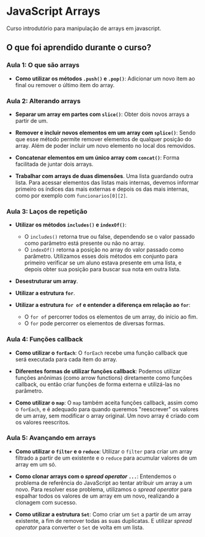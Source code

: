 # JavaScript Arrays

Curso introdutório para manipulação de arrays em javascript.

## O que foi aprendido durante o curso?

### Aula 1: O que são arrays

- **Como utilizar os métodos `.push()` e `.pop()`**:
  Adicionar um novo item ao final ou remover o último item do array.

### Aula 2: Alterando arrays

- **Separar um array em partes com `slice()`**:
  Obter dois novos arrays a partir de um.
  
- **Remover e incluir novos elementos em um array com `splice()`**:
  Sendo que esse método permite remover elementos de qualquer posição do
  array. Além de poder incluir um novo elemento no local dos removidos.

- **Concatenar elementos em um único array com `concat()`**:
  Forma facilitada de juntar dois arrays.

- **Trabalhar com arrays de duas dimensões**. Uma lista guardando outra
  lista. Para acessar elementos das listas mais internas, devemos
  informar primeiro os índices das mais externas e depois os das mais
  internas, como por exemplo com `funcionarios[0][2]`.

### Aula 3: Laços de repetição

- **Utilizar os métodos `includes()` e `indexOf()`**:
  - O `includes()` retorna true ou false, dependendo se o valor passado como
  parâmetro está presente ou não no array.
  - O `indexOf()` retorna a posição no array do valor passado como parâmetro.
  Utilizamos esses dois métodos em conjunto para primeiro verificar se um aluno
  estava presente em uma lista, e depois obter sua posição para buscar sua nota
  em outra lista.

- **Desestruturar um array**.

- **Utilizar a estrutura `for`**.

- **Utilizar a estrutura `for of` e entender a diferença em relação ao `for`**:
  - O `for of` percorrer todos os elementos de um array, do início ao fim.
  - O `for` pode percorrer os elementos de diversas formas.

### Aula 4: Funções callback

- **Como utilizar o `forEach`**:
  O `forEach` recebe uma função callback que será executada para cada item do array.

- **Diferentes formas de utilizar funções callback**:
  Podemos utilizar funções anônimas (como arrow functions) diretamente como funções
  callback, ou então criar funções de forma externa e utilizá-las no parâmetro.

- **Como utilizar o `map`**:
  O `map` também aceita funções callback, assim como o `forEach`, e é adequado para
  quando queremos "reescrever" os valores de um array, sem modificar o array original.
  Um novo array é criado com os valores reescritos.

### Aula 5: Avançando em arrays

- **Como utilizar o `filter` e o `reduce`**:
  Utilizar o `filter` para criar um array filtrado a partir de um existente e
  o `reduce` para acumular valores de um array em um só.

- **Como clonar arrays com o *spread operator* `...`**:
  Entendemos o problema de referência do JavaScript ao tentar atribuir um array a um novo.
  Para resolver esse problema, utilizamos o *spread operator* para espalhar todos
  os valores de um array em um novo, realizando a clonagem com sucesso.

- **Como utilizar a estrutura `Set`**:
  Como criar um `Set` a partir de um array existente, a fim de remover todas as suas
  duplicatas. E utilizar *spread operator* para converter o `Set` de volta em um lista.
